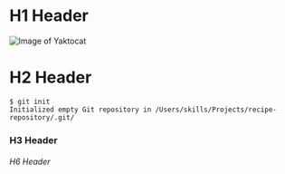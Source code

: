 # H1 Header
![Image of Yaktocat](https://octodex.github.com/images/yaktocat.png)
# H2 Header
```
$ git init
Initialized empty Git repository in /Users/skills/Projects/recipe-repository/.git/
```
### H3 Header
###### H6 Header
